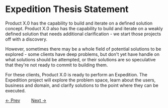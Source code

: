 # Expedition Thesis Statement

Product X.0 has the capability to build and iterate on a defined solution concept. Product X.0 also has the capability to build and iterate on a weakly defined solution that needs additional clarification - we start those projects off with a discovery.

However, sometimes there may be a whole field of potential solutions to be explored - some clients have deep problems, but don't yet have handle on what solutions should be attempted, or their solutions are so speculative that they're not ready to commit to building them.

For these clients, Product X.0 is ready to perform an Expedition. The Expedition project will explore the problem space, learn about the users, business and domain, and clarify solutions to the point where they can be executed.

[&larr; Prev](../README.md) &nbsp;&nbsp;&nbsp;&nbsp;&nbsp;&nbsp;&nbsp;&nbsp;[Next &rarr;](./ExpeditionOrigins.md)